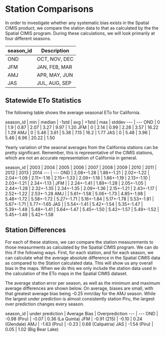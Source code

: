 # Station Comparisons

In order to investigate whether any systematic bias exists in the Spatial CIMIS product, we compare the station data to that as calculated by the the Spatial CIMIS program.  During these  calculations, we will look primarily at four different seasons.

season_id | Description
--- | ---
OND | OCT, NOV, DEC
JFM | JAN, FEB, MAR
AMJ | APR, MAY, JUN
JAS | JUL, AUG, SEP

## Statewide ETo Statistics

The following table shows the average seasonal ETo for California.  
<!---
with t as (
  select extract(year from ymd) as year,s.season_id,
  (avg(eto))::decimal(6,2),min(eto),max(eto),
  (stddev(eto))::decimal(6,2),median(eto::numeric),
  count(*)
  from station join station_qc using (id,ymd)
  join seasons s on (extract(month from ymd) = ANY(months))
  where eto_qc=''
  group by extract(year from ymd),season_id
)
select
 season_id,min,median,avg-stddev as "-1std",
 avg,avg+stddev as "+1std",max,stddev
from t join seasons using (season_id) order by year,"order";
--->

season_id | min | median | -1std | avg  | +1std |  max  | stddev
--- | ---
OND       |   0 |    1.9 |  0.87 | 2.07 |  3.27 |  9.97 |   1.20
JFM       |   0 |   2.14 |  0.99 | 2.28 |  3.57 | 16.22 |   1.29
AMJ       |   0 |   5.46 |  3.61 | 5.38 |  7.15 |  16.2 |   1.77
JAS       |   0 |   5.48 |  3.96 | 5.46 |  6.96 | 20.22 |   1.50

Yearly variation of the seaonal averages from the California stations can be pretty significant.  Remember, this is representative of the CIMIS stations, which are not an accurate representation of California in general.

<!---
create temp view yearly_avg as with t as (select extract(year from ymd) as  year,s.season_id,(avg(eto))::decimal(6,2),min(eto),max(eto),(stddev(eto))::decimal(6,2),median(eto::numeric),count(*) from station join station_qc using (id,ymd) join seasons s on (extract(month from ymd) = ANY(months)) where eto_qc='' group by extract(year from ymd),season_id) select season_id,year,(avg||'+-'||stddev)::text as avg from t join seasons using (season_id) order by "order",year;

select * from crosstab(
'select * from yearly_avg',
'select distinct extract(year from ymd) from station order by 1'
)
as ct(
season_id text,
y2003 text,y2004 text,y2005 text,y2006 text,y2007 text,y2008 text,y2009 text,y2010 text,y2011 text,y2012 text,y2013 text,y2014 text);
--->

season_id |   2003    |   2004    |   2005    |   2006    |   2007    |   2008    |   2009    |   2010    |   2011    |   2012    |   2013    |   2014
--- | ---
OND       | 2.08+-1.28 | 1.86+-1.21 | 2.02+-1.22 | 2.04+-1.09 | 2.11+-1.16 | 2.15+-1.33 | 2.09+-1.18 | 1.86+-1.19 | 2.13+-1.10 | 2.03+-1.21 | 2.34+-1.13 |
JFM       |            | 2.24+-1.41 | 1.89+-1.28 | 2.05+-1.05 | 2.44+-1.28 | 2.32+-1.35 | 2.34+-1.35 | 2.09+-1.36 | 2.15+-1.21 | 2.43+-1.17 | 2.52+-1.22 | 2.53+-1.28
AMJ       |            | 5.61+-1.58 | 5.06+-1.73 | 4.85+-1.98 | 5.48+-1.72 | 5.58+-1.72 | 5.27+-1.71 | 5.16+-1.84 | 5.17+-1.78 | 5.53+-1.81 | 5.67+-1.71 | 5.77+-1.65
JAS       |            | 5.54+-1.41 | 5.42+-1.54 | 5.35+-1.47 | 5.39+-1.48 | 5.48+-1.41 | 5.64+-1.47 | 5.45+-1.50 | 5.42+-1.57 | 5.49+-1.52 | 5.45+-1.49 | 5.42+-1.58


## Station Differences

For each of these stations, we can compare the station measurements to those measurments as calculated by the Spatial CIMIS program.  We can do this if the following ways.  First, for each station, and for each season, we can calculate what the average absolute difference in the Spatial CIMIS data as compared to the Station calculated data.  This will show us any overall bias in the maps.  When we do this we only include the station data used in the calculation of the ETo maps in the Spatial CIMIS dataset.

The average station error per season, as well as the minimum and maximum average differences are shown below.  On average, biases are small, with that greatest average bias being -0.25 mm/day for the AMJ season.  While the largest under prediction is almost consistently station Piru, the largest over prediction changes every season.  

season_id |  under prediction   |  Average Bias |  Overprediction
--- | ---
OND       | -0.98 (Piru) | -0.07 | 0.36 (La Quinta)
JFM       | -0.91 (215)  | -0.10 | 0.24 (Glendale)
AMJ       | -1.63 (Piru) | -0.23 | 0.68 (Calipatria)
JAS       | -1.54 (Piru) |  0.05 | 1.02 (Big Bear Lake)

